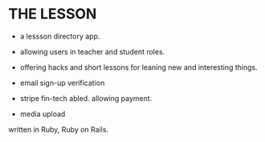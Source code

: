 # THE LESSON

* a lessson directory app.
* allowing users in teacher and student roles.
* offering hacks and short lessons for leaning new and interesting things. 

* email sign-up verification
* stripe fin-tech abled. allowing payment.
* media upload

written in Ruby, Ruby on Rails.
